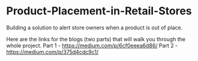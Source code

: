 # Product-Placement-in-Retail-Stores
Building a solution to alert store owners when a product is out of place.

Here are the links for the blogs (two parts) that will walk you through the whole project.
Part 1 - https://medium.com/p/6cf0eeea6d86/
Part 2 - https://medium.com/p/375d4cdc9c1/
